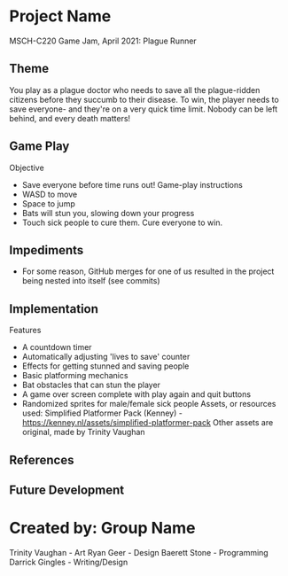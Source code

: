 # Project Name
MSCH-C220 Game Jam, April 2021: Plague Runner

## Theme
You play as a plague doctor who needs to save all the plague-ridden citizens before they succumb to their disease. To win, the player needs to save everyone- and they're on a very quick time limit. Nobody can be left behind, and every death matters!

## Game Play
Objective
- Save everyone before time runs out!
Game-play instructions
- WASD to move
- Space to jump
- Bats will stun you, slowing down your progress
- Touch sick people to cure them. Cure everyone to win.

## Impediments
- For some reason, GitHub merges for one of us resulted in the project being nested into itself (see commits)

## Implementation
Features
- A countdown timer
- Automatically adjusting 'lives to save' counter
- Effects for getting stunned and saving people
- Basic platforming mechanics
- Bat obstacles that can stun the player
- A game over screen complete with play again and quit buttons
- Randomized sprites for male/female sick people
Assets, or resources used:
Simplified Platformer Pack (Kenney) - https://kenney.nl/assets/simplified-platformer-pack
Other assets are original, made by Trinity Vaughan

## References

## Future Development

# Created by: Group Name
Trinity Vaughan - Art
Ryan Geer - Design
Baerett Stone - Programming
Darrick Gingles - Writing/Design
